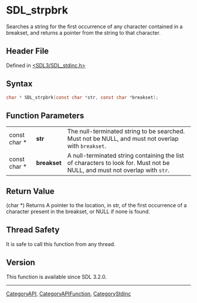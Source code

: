 # SDL_strpbrk

Searches a string for the first occurrence of any character contained in a breakset, and returns a pointer from the string to that character.

## Header File

Defined in [<SDL3/SDL_stdinc.h>](https://github.com/libsdl-org/SDL/blob/main/include/SDL3/SDL_stdinc.h)

## Syntax

```c
char * SDL_strpbrk(const char *str, const char *breakset);
```

## Function Parameters

|              |              |                                                                                                                            |
| ------------ | ------------ | -------------------------------------------------------------------------------------------------------------------------- |
| const char * | **str**      | The null-terminated string to be searched. Must not be NULL, and must not overlap with `breakset`.                         |
| const char * | **breakset** | A null-terminated string containing the list of characters to look for. Must not be NULL, and must not overlap with `str`. |

## Return Value

(char *) Returns A pointer to the location, in str, of the first occurrence
of a character present in the breakset, or NULL if none is found.

## Thread Safety

It is safe to call this function from any thread.

## Version

This function is available since SDL 3.2.0.

----
[CategoryAPI](CategoryAPI), [CategoryAPIFunction](CategoryAPIFunction), [CategoryStdinc](CategoryStdinc)

